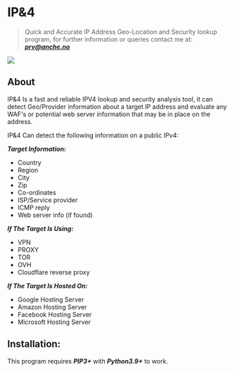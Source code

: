 # IP&4
> Quick and Accurate IP Address Geo-Location and Security lookup program, for further information or queries contact me at: ***prv@anche.no***

![](https://i.ibb.co/7kZ30LK/ipa4.png)

## About

IP&4 Is a fast and reliable IPV4 lookup and security analysis tool, it can detect Geo/Provider information about a target IP address and evaluate any WAF's or potential web server information that may be in place on the address.

IP&4 Can detect the following information on a public IPv4:

***Target Information:***

- Country
- Region
- City
- Zip
- Co-ordinates
- ISP/Service provider
- ICMP reply
- Web server info (if found)

***If The Target Is Using:***

- VPN
- PROXY
- TOR
- OVH
- Cloudflare reverse proxy

***If The Target Is Hosted On:***

- Google Hosting Server
- Amazon Hosting Server
- Facebook Hosting Server
- Microsoft Hosting Server

## Installation:

This program requires ***PIP3+*** with ***Python3.9+*** to work.




